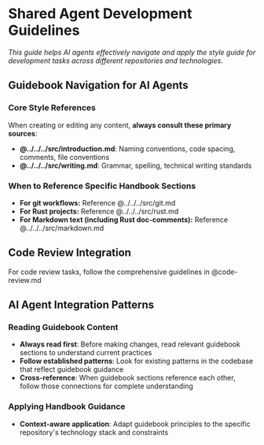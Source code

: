 # Shared Agent Development Guidelines

*This guide helps AI agents effectively navigate and apply the style guide for development tasks across different repositories and technologies.*

## Guidebook Navigation for AI Agents

### Core Style References
When creating or editing any content, **always consult these primary sources**:

- **@../../../src/introduction.md**: Naming conventions, code spacing, comments, file conventions
- **@../../../src/writing.md**: Grammar, spelling, technical writing standards

### When to Reference Specific Handbook Sections

- **For git workflows:** Reference @../../../src/git.md
- **For Rust projects:** Reference @../../../src/rust.md
- **For Markdown text (including Rust doc-comments):** Reference @../../../src/markdown.md

## Code Review Integration

For code review tasks, follow the comprehensive guidelines in @code-review.md

## AI Agent Integration Patterns

### Reading Guidebook Content
- **Always read first**: Before making changes, read relevant guidebook sections to understand current practices
- **Follow established patterns**: Look for existing patterns in the codebase that reflect guidebook guidance
- **Cross-reference**: When guidebook sections reference each other, follow those connections for complete understanding

### Applying Handbook Guidance
- **Context-aware application**: Adapt guidebook principles to the specific repository's technology stack and constraints
